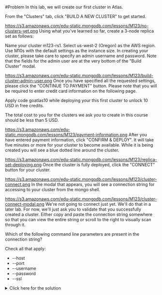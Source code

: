 #Problem
In this lab, we will create our first cluster in Atlas.

From the "Clusters" tab, click "BUILD A NEW CLUSTER" to get started.

https://s3.amazonaws.com/edu-static.mongodb.com/lessons/M123/no-clusters-yet.png
Using what you've learned so far, create a 3-node replica set as follows:

Name your cluster m123-rs1.
Select us-west-2 (Oregon) as the AWS region.
Use M10s with the default settings as the instance size.
In creating your cluster, please take care to specify an admin username and password. Note that the fields for the admin user are at the very bottom of the "Build Cluster" modal.

https://s3.amazonaws.com/edu-static.mongodb.com/lessons/M123/build-cluster-admin-user.png
Once you have specified all the requested settings, please click the "CONTINUE TO PAYMENT" button. Please note that you will be required to enter credit card information on the following page.

Apply code goatlas10 while deploying your this first cluster to unlock 10 USD in free credits.

The total cost to you for the clusters we ask you to create in this course should be less than 5 USD.

https://s3.amazonaws.com/edu-static.mongodb.com/lessons/M123/payment-information.png
After you have entered payment information, click "CONFIRM & DEPLOY". It will take five minutes or more for your cluster to become available. While it is being created you will see a blue dotted line around the cluster.

https://s3.amazonaws.com/edu-static.mongodb.com/lessons/M123/replica-set-deploying.png
Once the cluster is fully deployed, click the "CONNECT" button for your cluster.

https://s3.amazonaws.com/edu-static.mongodb.com/lessons/M123/cluster-connect.png
In the modal that appears, you will see a connection string for accessing to your cluster from the mongo shell.

https://s3.amazonaws.com/edu-static.mongodb.com/lessons/M123/cluster-connect-modal.png
We're not going to connect just yet. We'll do that in a later lab. For now, we'll just ask you to validate that you successfully created a cluster. Either copy and paste the connection string somewhere so that you can view the entire string or scroll to the right to visually scan through it.

Which of the following command line parameters are present in the connection string?

Check all that apply:
 - --host
 - --port
 - --username
 - --password
 - --ssl

<details>
  <summary>Click here for the solution</summary>
  - --username
  - --password
  - --ssl
</details>